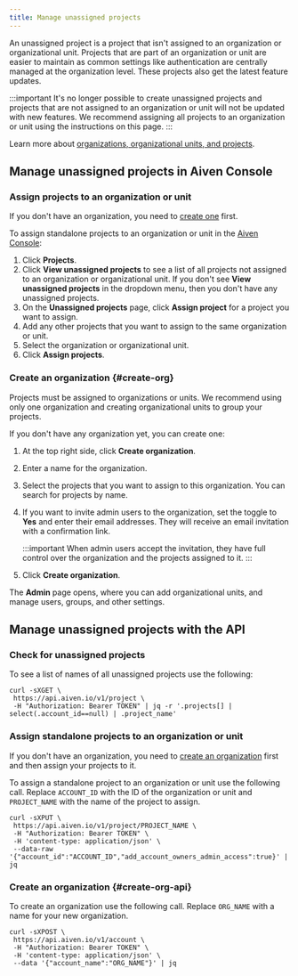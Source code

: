 ```yaml
---
title: Manage unassigned projects
---
```


An unassigned project is a project that isn\'t assigned to an
organization or organizational unit. Projects that are part of an
organization or unit are easier to maintain as common settings like
authentication are centrally managed at the organization level. These
projects also get the latest feature updates.

:::important
It's no longer possible to create unassigned projects and projects that
are not assigned to an organization or unit will not be updated with new
features. We recommend assigning all projects to an organization or unit
using the instructions on this page.
:::

Learn more about
[organizations, organizational units, and projects](/docs/platform/concepts/projects_accounts_access).

## Manage unassigned projects in Aiven Console

### Assign projects to an organization or unit

If you don\'t have an organization, you need to
[create one](/docs/platform/howto/manage-unassigned-projects#create-org) first.

To assign standalone projects to an organization or unit in the [Aiven
Console](https://console.aiven.io/):

1.  Click **Projects**.
2.  Click **View unassigned projects** to see a list of all projects not
    assigned to an organization or organizational unit. If you don\'t
    see **View unassigned projects** in the dropdown menu, then you
    don\'t have any unassigned projects.
3.  On the **Unassigned projects** page, click **Assign project** for a
    project you want to assign.
4.  Add any other projects that you want to assign to the same
    organization or unit.
5.  Select the organization or organizational unit.
6.  Click **Assign projects**.

### Create an organization {#create-org}

Projects must be assigned to organizations or units. We recommend using
only one organization and creating organizational units to group your
projects.

If you don\'t have any organization yet, you can create one:

1.  At the top right side, click **Create organization**.

2.  Enter a name for the organization.

3.  Select the projects that you want to assign to this organization.
    You can search for projects by name.

4.  If you want to invite admin users to the organization, set the
    toggle to **Yes** and enter their email addresses. They will receive
    an email invitation with a confirmation link.

    :::important
    When admin users accept the invitation, they have full control over
    the organization and the projects assigned to it.
    :::

5.  Click **Create organization**.

The **Admin** page opens, where you can add organizational units, and
manage users, groups, and other settings.

## Manage unassigned projects with the API

### Check for unassigned projects

To see a list of names of all unassigned projects use the following:

```
curl -sXGET \
 https://api.aiven.io/v1/project \
 -H "Authorization: Bearer TOKEN" | jq -r '.projects[] | select(.account_id==null) | .project_name'
```

### Assign standalone projects to an organization or unit

If you don\'t have an organization, you need to
[create an organization](/docs/platform/howto/manage-unassigned-projects#create-org-api)
first and then assign your projects to it.

To assign a standalone project to an organization or unit use the
following call. Replace `ACCOUNT_ID` with the ID of the organization or
unit and `PROJECT_NAME` with the name of the project to assign.

```
curl -sXPUT \
 https://api.aiven.io/v1/project/PROJECT_NAME \
 -H "Authorization: Bearer TOKEN" \
 -H 'content-type: application/json' \
 --data-raw '{"account_id":"ACCOUNT_ID","add_account_owners_admin_access":true}' | jq
```

### Create an organization {#create-org-api}

To create an organization use the following call. Replace `ORG_NAME`
with a name for your new organization.

```
curl -sXPOST \
 https://api.aiven.io/v1/account \
 -H "Authorization: Bearer TOKEN" \
 -H 'content-type: application/json' \
 --data '{"account_name":"ORG_NAME"}' | jq
```
